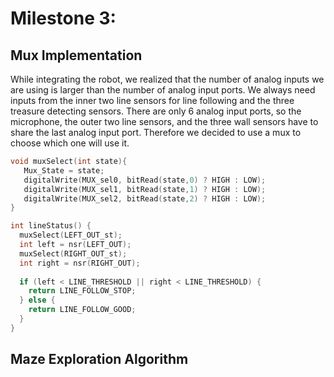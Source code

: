 # Milestone 3: 

## Mux Implementation

While integrating the robot, we realized that the number of analog inputs we are using is larger than the number of analog input ports.
We always need inputs from the inner two line sensors for line following and the three treasure detecting sensors. There are only 6 analog input ports, so the microphone, the outer two line sensors, and the three wall sensors have to share the last analog input port. Therefore we decided to use a mux to choose which one will use it.

```cpp
void muxSelect(int state){
   Mux_State = state;
   digitalWrite(MUX_sel0, bitRead(state,0) ? HIGH : LOW);
   digitalWrite(MUX_sel1, bitRead(state,1) ? HIGH : LOW);
   digitalWrite(MUX_sel2, bitRead(state,2) ? HIGH : LOW);
}
```

```cpp
int lineStatus() {
  muxSelect(LEFT_OUT_st);
  int left = nsr(LEFT_OUT);
  muxSelect(RIGHT_OUT_st);
  int right = nsr(RIGHT_OUT);
  
  if (left < LINE_THRESHOLD || right < LINE_THRESHOLD) {
    return LINE_FOLLOW_STOP;
  } else {
    return LINE_FOLLOW_GOOD;
  }
}
```


## Maze Exploration Algorithm
<script type="text/javascript" src="https://asciinema.org/a/lCf5EbSOk9DVuMELJmQMCry2a.js" id="asciicast-lCf5EbSOk9DVuMELJmQMCry2a" async></script>


